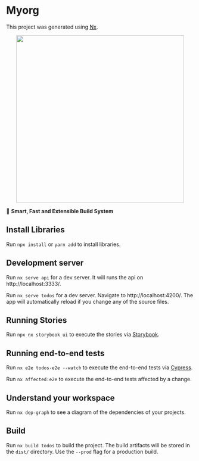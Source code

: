 

# Myorg

This project was generated using [Nx](https://nx.dev).

<p style="text-align: center;"><img src="https://raw.githubusercontent.com/nrwl/nx/master/images/nx-logo.png" width="450"></p>

🔎 **Smart, Fast and Extensible Build System**


## Install Libraries

Run `npx install` or `yarn add` to install libraries.

## Development server

Run `nx serve api` for a dev server. It will runs the api on http://localhost:3333/.

Run `nx serve todos` for a dev server. Navigate to http://localhost:4200/. The app will automatically reload if you change any of the source files.

## Running Stories

Run `npx nx storybook ui` to execute the stories via [Storybook](https://storybook.js.org/).

## Running end-to-end tests

Run `nx e2e todos-e2e --watch` to execute the end-to-end tests via [Cypress](https://www.cypress.io).

Run `nx affected:e2e` to execute the end-to-end tests affected by a change.

## Understand your workspace

Run `nx dep-graph` to see a diagram of the dependencies of your projects.

## Build

Run `nx build todos` to build the project. The build artifacts will be stored in the `dist/` directory. Use the `--prod` flag for a production build.



